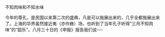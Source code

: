不知肉味和不知水味

  

今年的尊孔，是民国以来第二次的盛典，凡是可以施展出来的，几乎全都施展出来了。上海的华界虽然接近夷（亦作彝）场，也听到了当年孔子听得“三月不知肉味”的“韶乐”。八月三十日的《申报》报告我们说──